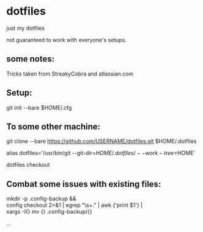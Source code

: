 # dotfiles
just my dotfiles

not guaranteed to work with everyone's setups.

## some notes:

Tricks taken from StreakyCobra and atlassian.com

## Setup:

git init --bare $HOME/.cfg

## To some other machine:

git clone --bare https://github.com/USERNAME/dotfiles.git $HOME/.dotfiles

alias dotfiles='/usr/bin/git --git-dir=$HOME/.dotfiles/ --work-tree=$HOME'

dotfiles checkout

## Combat some issues with existing files:

mkdir -p .config-backup && \
config checkout 2>&1 | egrep "\s+\." | awk {'print $1'} | \
xargs -I{} mv {} .config-backup/{}




...
